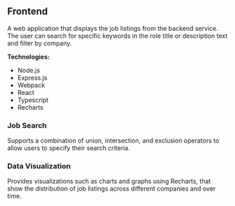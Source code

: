 ## Frontend
A web application that displays the job listings from the backend service. The user can search for specific keywords in the role title or description text and filter by company.

**Technologies:**
- Node.js
- Express.js
- Webpack
- React
- Typescript
- Recharts

### Job Search
Supports a combination of union, intersection, and exclusion operators to allow users to specify their search criteria.

### Data Visualization
Provides visualizations such as charts and graphs using Recharts, that show the distribution of job listings across different companies and over time.
